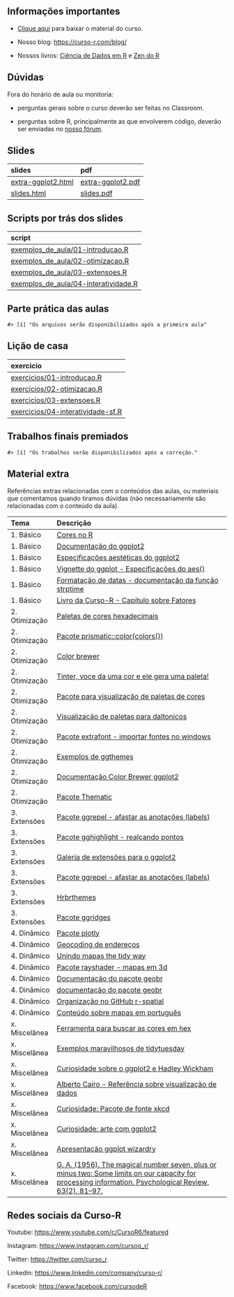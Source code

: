
<!-- README.md is generated from README.Rmd. Please edit that file -->

## Informações importantes

-   [Clique
    aqui](https://github.com/curso-r/main-visualizacao/raw/master/material_do_curso.zip)
    para baixar o material do curso.

-   Nosso blog: <https://curso-r.com/blog/>

-   Nossos livros: [Ciência de Dados em R](https://livro.curso-r.com/) e
    [Zen do R](https://curso-r.github.io/zen-do-r/)

## Dúvidas

Fora do horário de aula ou monitoria:

-   perguntas gerais sobre o curso deverão ser feitas no Classroom.

-   perguntas sobre R, principalmente as que envolverem código, deverão
    ser enviadas no [nosso fórum](https://discourse.curso-r.com/).

## Slides

| slides                                                                                      | pdf                                                                                       |
|:--------------------------------------------------------------------------------------------|:------------------------------------------------------------------------------------------|
| [extra-ggplot2.html](https://curso-r.github.io/main-visualizacao/slides/extra-ggplot2.html) | [extra-ggplot2.pdf](https://curso-r.github.io/main-visualizacao/slides/extra-ggplot2.pdf) |
| [slides.html](https://curso-r.github.io/main-visualizacao/slides/slides.html)               | [slides.pdf](https://curso-r.github.io/main-visualizacao/slides/slides.pdf)               |

## Scripts por trás dos slides

| script                                                                                                                                |
|:--------------------------------------------------------------------------------------------------------------------------------------|
| [exemplos_de_aula/01-introducao.R](https://github.com/curso-r/main-visualizacao/blob/master/exemplos_de_aula/01-introducao.R)         |
| [exemplos_de_aula/02-otimizacao.R](https://github.com/curso-r/main-visualizacao/blob/master/exemplos_de_aula/02-otimizacao.R)         |
| [exemplos_de_aula/03-extensoes.R](https://github.com/curso-r/main-visualizacao/blob/master/exemplos_de_aula/03-extensoes.R)           |
| [exemplos_de_aula/04-interatividade.R](https://github.com/curso-r/main-visualizacao/blob/master/exemplos_de_aula/04-interatividade.R) |

## Parte prática das aulas

    #> [1] "Os arquivos serão disponibilizados após a primeira aula"

## Lição de casa

| exercicio                                                                                                          |
|:-------------------------------------------------------------------------------------------------------------------|
| [exercicios/01-introducao.R](https://curso-r.github.io/main-visualizacao/exercicios/01-introducao.R)               |
| [exercicios/02-otimizacao.R](https://curso-r.github.io/main-visualizacao/exercicios/02-otimizacao.R)               |
| [exercicios/03-extensoes.R](https://curso-r.github.io/main-visualizacao/exercicios/03-extensoes.R)                 |
| [exercicios/04-interatividade-sf.R](https://curso-r.github.io/main-visualizacao/exercicios/04-interatividade-sf.R) |

## Trabalhos finais premiados

    #> [1] "Os trabalhos serão disponibilizados após a correção."

## Material extra

Referências extras relacionadas com o conteúdos das aulas, ou materiais
que comentamos quando tiramos dúvidas (não necessariamente são
relacionadas com o conteúdo da aula).

| Tema           | Descrição                                                                                                                                                                                              |
|:---------------|:-------------------------------------------------------------------------------------------------------------------------------------------------------------------------------------------------------|
| 1\. Básico     | [Cores no R](http://www.stat.columbia.edu/~tzheng/files/Rcolor.pdf)                                                                                                                                    |
| 1\. Básico     | [Documentação do ggplot2](https://ggplot2.tidyverse.org/reference/index.html)                                                                                                                          |
| 1\. Básico     | [Especificações aestéticas do ggplot2](https://ggplot2.tidyverse.org/articles/ggplot2-specs.html)                                                                                                      |
| 1\. Básico     | [Vignette do ggplot - Especificações do aes()](https://ggplot2.tidyverse.org/articles/ggplot2-specs.html)                                                                                              |
| 1\. Básico     | [Formatação de datas - documentação da função strptime](https://www.rdocumentation.org/packages/base/versions/3.6.2/topics/strptime)                                                                   |
| 1\. Básico     | [Livro da Curso-R - Capítulo sobre Fatores](https://livro.curso-r.com/7-6-forcats.html)                                                                                                                |
| 2\. Otimização | [Paletas de cores hexadecimais](https://coolors.co/generate)                                                                                                                                           |
| 2\. Otimização | [Pacote prismatic::color(colors())](https://emilhvitfeldt.github.io/prismatic/)                                                                                                                        |
| 2\. Otimização | [Color brewer](https://colorbrewer2.org/#type=sequential&scheme=BuGn&n=3)                                                                                                                              |
| 2\. Otimização | [Tinter, voce da uma cor e ele gera uma paleta!](https://github.com/sebdalgarno/tinter)                                                                                                                |
| 2\. Otimização | [Pacote para visualização de paletas de cores](https://github.com/EmilHvitfeldt/paletteer)                                                                                                             |
| 2\. Otimização | [Visualização de paletas para daltonicos](https://davidmathlogic.com/colorblind/#%23D81B60-%231E88E5-%23FFC107-%23004D40)                                                                              |
| 2\. Otimização | [Pacote extrafont - importar fontes no windows](https://github.com/wch/extrafont)                                                                                                                      |
| 2\. Otimização | [Exemplos de ggthemes](https://yutannihilation.github.io/allYourFigureAreBelongToUs/ggthemes/)                                                                                                         |
| 2\. Otimização | [Documentação Color Brewer ggplot2](https://ggplot2.tidyverse.org/reference/scale_brewer.html)                                                                                                         |
| 2\. Otimização | [Pacote Thematic](https://rstudio.github.io/thematic/index.html)                                                                                                                                       |
| 3\. Extensões  | [Pacote ggrepel - afastar as anotações (labels)](https://ggrepel.slowkow.com/)                                                                                                                         |
| 3\. Extensões  | [Pacote gghighlight - realçando pontos](https://blog.curso-r.com/posts/2020-02-20-gghighlight/)                                                                                                        |
| 3\. Extensões  | [Galeria de extensões para o ggplot2](https://exts.ggplot2.tidyverse.org/gallery/)                                                                                                                     |
| 3\. Extensões  | [Pacote ggrepel - afastar as anotações (labels)](https://cran.r-project.org/web/packages/ggrepel/vignettes/ggrepel.html)                                                                               |
| 3\. Extensões  | [Hrbrthemes](https://github.com/hrbrmstr/hrbrthemes)                                                                                                                                                   |
| 3\. Extensões  | [Pacote ggridges](https://wilkelab.org/ggridges/)                                                                                                                                                      |
| 4\. Dinâmico   | [Pacote plotly](https://plotly.com/ggplot2/)                                                                                                                                                           |
| 4\. Dinâmico   | [Geocoding de endereços](https://github.com/dkahle/ggmap)                                                                                                                                              |
| 4\. Dinâmico   | [Unindo mapas the tidy way](https://blog.curso-r.com/posts/2017-11-23-union-sf/)                                                                                                                       |
| 4\. Dinâmico   | [Pacote rayshader - mapas em 3d](https://www.rayshader.com)                                                                                                                                            |
| 4\. Dinâmico   | [Documentação do pacote geobr](https://ipeagit.github.io/geobr/)                                                                                                                                       |
| 4\. Dinâmico   | [documentação do pacote geobr](https://ipeagit.github.io/geobr/)                                                                                                                                       |
| 4\. Dinâmico   | [Organização no GitHub r-spatial](http://github.com/r-spatial/)                                                                                                                                        |
| 4\. Dinâmico   | [Conteúdo sobre mapas em português](https://jonnyphillips.github.io/Ciencia_de_Dados/Mapas.html)                                                                                                       |
| x\. Miscelânea | [Ferramenta para buscar as cores em hex](https://htmlcolorcodes.com/)                                                                                                                                  |
| x\. Miscelânea | [Exemplos maravilhosos de tidytuesday](https://github.com/z3tt/TidyTuesday)                                                                                                                            |
| x\. Miscelânea | [Curiosidade sobre o ggplot2 e Hadley Wickham](https://www.reddit.com/r/dataisbeautiful/comments/3mp9r7/im_hadley_wickham_chief_scientist_at_rstudio_and/)                                             |
| x\. Miscelânea | [Alberto Cairo - Referência sobre visualização de dados](https://twitter.com/AlbertoCairo)                                                                                                             |
| x\. Miscelânea | [Curiosidade: Pacote de fonte xkcd](https://xkcd.r-forge.r-project.org)                                                                                                                                |
| x\. Miscelânea | [Curiosidade: arte com ggplot2](https://www.data-imaginist.com/art)                                                                                                                                    |
| x\. Miscelânea | [Apresentação ggplot wizardry](https://twitter.com/CedScherer/status/1374330476412993541?s=20)                                                                                                         |
| x\. Miscelânea | [G. A. (1956). The magical number seven, plus or minus two: Some limits on our capacity for processing information. Psychological Review, 63(2), 81–97.](https://www.csc2.ncsu.edu/faculty/healey/PP/) |

## Redes sociais da Curso-R

Youtube: <https://www.youtube.com/c/CursoR6/featured>

Instagram: <https://www.instagram.com/cursoo_r/>

Twitter: <https://twitter.com/curso_r>

Linkedin: <https://www.linkedin.com/company/curso-r/>

Facebook: <https://www.facebook.com/cursodeR>
